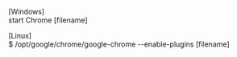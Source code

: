 [Windows]  
start Chrome [filename]

[Linux]  
$ /opt/google/chrome/google-chrome --enable-plugins [filename]
